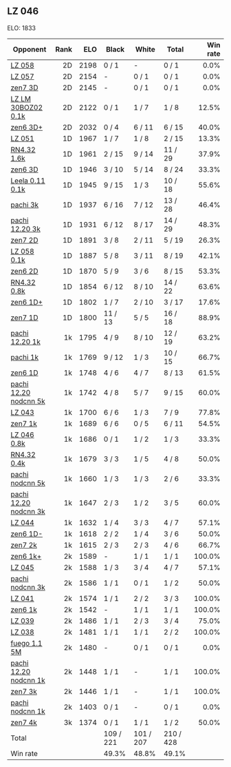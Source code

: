 ## LZ 046 ##

ELO: 1833

Opponent | Rank | ELO | Black | White | Total | Win rate
---------|-----:|----:|-------|-------|-------|-------:
[LZ 058](LZ%20058.md) | 2D | 2198 | 0 / 1 | - | 0 / 1 | 0.0%
[LZ 057](LZ%20057.md) | 2D | 2154 | - | 0 / 1 | 0 / 1 | 0.0%
[zen7 3D](zen7%203D.md) | 2D | 2145 | - | 0 / 1 | 0 / 1 | 0.0%
[LZ LM 30BOZ02 0.1k](LZ%20LM%2030BOZ02%200.1k.md) | 2D | 2122 | 0 / 1 | 1 / 7 | 1 / 8 | 12.5%
[zen6 3D+](zen6%203D+.md) | 2D | 2032 | 0 / 4 | 6 / 11 | 6 / 15 | 40.0%
[LZ 051](LZ%20051.md) | 1D | 1967 | 1 / 7 | 1 / 8 | 2 / 15 | 13.3%
[RN4.32 1.6k](RN4.32%201.6k.md) | 1D | 1961 | 2 / 15 | 9 / 14 | 11 / 29 | 37.9%
[zen6 3D](zen6%203D.md) | 1D | 1946 | 3 / 10 | 5 / 14 | 8 / 24 | 33.3%
[Leela 0.11 0.1k](Leela%200.11%200.1k.md) | 1D | 1945 | 9 / 15 | 1 / 3 | 10 / 18 | 55.6%
[pachi 3k](pachi%203k.md) | 1D | 1937 | 6 / 16 | 7 / 12 | 13 / 28 | 46.4%
[pachi 12.20 3k](pachi%2012.20%203k.md) | 1D | 1931 | 6 / 12 | 8 / 17 | 14 / 29 | 48.3%
[zen7 2D](zen7%202D.md) | 1D | 1891 | 3 / 8 | 2 / 11 | 5 / 19 | 26.3%
[LZ 058 0.1k](LZ%20058%200.1k.md) | 1D | 1887 | 5 / 8 | 3 / 11 | 8 / 19 | 42.1%
[zen6 2D](zen6%202D.md) | 1D | 1870 | 5 / 9 | 3 / 6 | 8 / 15 | 53.3%
[RN4.32 0.8k](RN4.32%200.8k.md) | 1D | 1854 | 6 / 12 | 8 / 10 | 14 / 22 | 63.6%
[zen6 1D+](zen6%201D+.md) | 1D | 1802 | 1 / 7 | 2 / 10 | 3 / 17 | 17.6%
[zen7 1D](zen7%201D.md) | 1D | 1800 | 11 / 13 | 5 / 5 | 16 / 18 | 88.9%
[pachi 12.20 1k](pachi%2012.20%201k.md) | 1k | 1795 | 4 / 9 | 8 / 10 | 12 / 19 | 63.2%
[pachi 1k](pachi%201k.md) | 1k | 1769 | 9 / 12 | 1 / 3 | 10 / 15 | 66.7%
[zen6 1D](zen6%201D.md) | 1k | 1748 | 4 / 6 | 4 / 7 | 8 / 13 | 61.5%
[pachi 12.20 nodcnn 5k](pachi%2012.20%20nodcnn%205k.md) | 1k | 1742 | 4 / 8 | 5 / 7 | 9 / 15 | 60.0%
[LZ 043](LZ%20043.md) | 1k | 1700 | 6 / 6 | 1 / 3 | 7 / 9 | 77.8%
[zen7 1k](zen7%201k.md) | 1k | 1689 | 6 / 6 | 0 / 5 | 6 / 11 | 54.5%
[LZ 046 0.8k](LZ%20046%200.8k.md) | 1k | 1686 | 0 / 1 | 1 / 2 | 1 / 3 | 33.3%
[RN4.32 0.4k](RN4.32%200.4k.md) | 1k | 1679 | 3 / 3 | 1 / 5 | 4 / 8 | 50.0%
[pachi nodcnn 5k](pachi%20nodcnn%205k.md) | 1k | 1660 | 1 / 3 | 1 / 3 | 2 / 6 | 33.3%
[pachi 12.20 nodcnn 3k](pachi%2012.20%20nodcnn%203k.md) | 1k | 1647 | 2 / 3 | 1 / 2 | 3 / 5 | 60.0%
[LZ 044](LZ%20044.md) | 1k | 1632 | 1 / 4 | 3 / 3 | 4 / 7 | 57.1%
[zen6 1D-](zen6%201D-.md) | 1k | 1618 | 2 / 2 | 1 / 4 | 3 / 6 | 50.0%
[zen7 2k](zen7%202k.md) | 1k | 1615 | 2 / 3 | 2 / 3 | 4 / 6 | 66.7%
[zen6 1k+](zen6%201k+.md) | 2k | 1589 | - | 1 / 1 | 1 / 1 | 100.0%
[LZ 045](LZ%20045.md) | 2k | 1588 | 1 / 3 | 3 / 4 | 4 / 7 | 57.1%
[pachi nodcnn 3k](pachi%20nodcnn%203k.md) | 2k | 1586 | 1 / 1 | 0 / 1 | 1 / 2 | 50.0%
[LZ 041](LZ%20041.md) | 2k | 1574 | 1 / 1 | 2 / 2 | 3 / 3 | 100.0%
[zen6 1k](zen6%201k.md) | 2k | 1542 | - | 1 / 1 | 1 / 1 | 100.0%
[LZ 039](LZ%20039.md) | 2k | 1486 | 1 / 1 | 2 / 3 | 3 / 4 | 75.0%
[LZ 038](LZ%20038.md) | 2k | 1481 | 1 / 1 | 1 / 1 | 2 / 2 | 100.0%
[fuego 1.1 5M](fuego%201.1%205M.md) | 2k | 1480 | - | 0 / 1 | 0 / 1 | 0.0%
[pachi 12.20 nodcnn 1k](pachi%2012.20%20nodcnn%201k.md) | 2k | 1448 | 1 / 1 | - | 1 / 1 | 100.0%
[zen7 3k](zen7%203k.md) | 2k | 1446 | 1 / 1 | - | 1 / 1 | 100.0%
[pachi nodcnn 1k](pachi%20nodcnn%201k.md) | 2k | 1403 | 0 / 1 | - | 0 / 1 | 0.0%
[zen7 4k](zen7%204k.md) | 3k | 1374 | 0 / 1 | 1 / 1 | 1 / 2 | 50.0%
Total | | | 109 / 221 | 101 / 207 | 210 / 428 | 
Win rate| | | 49.3% | 48.8% | 49.1% | 
